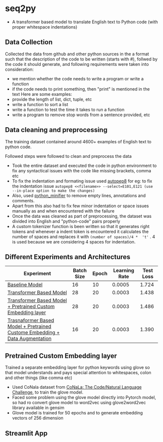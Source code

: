 # seq2py 
  - A transformer based model to translate English text to Python code (with proper whitespace indentations)


## Data Collection
Collected the data from github and other python sources in the a format such that the description of the code to be written (starts with #), follwed by the code it should generate, and following requirements were taken into consideration:
- we mention whether the code needs to write a program or write a function
- if the code needs to print something, then "print" is mentioned in the text
Here are some examples:
- provide the length of list, dict, tuple, etc
- write a function to sort a list
- write a function to test the time it takes to run a function
- write a program to remove stop words from a sentence provided, etc


## Data cleaning and preprocessing
The training dataset contained around 4600+ examples of English text to python code.

Followed steps were followed to clean and preprocess the data
*  Took the entire dataset and executed the code in python environment to fix any syntactical issues with the code like missing brackets, comma etc
*  To fix the indentation and formating issue used [autopep8](https://pypi.org/project/autopep8/)
    for eg: to fix the indentation issue 
    `autopep8 <<filename>> --select=E101,E121 (use  --in-place option to make the changes)`
* Also, used [python_minifier](https://python-minifier.com/) to remove empty lines, annotations and comments.
* Apart from this also had to fix few minor indentation or space issues manually as and when encountered with the failure
* Once the data was cleaned as part of preprocessing, the dataset was divided into English and "python-code" pairs properly
* A custom tokenizer function is been written so that  it generates right tokens and whenever a indent token is encountered it calculates the number of spaces and replaces it with `(number of spaces)/4 *  't'` . 4 is used because we are considering 4 spaces for indentation.


## Different Experiments and Architectures

Experiment | Batch Size | Epoch | Learning Rate | Test Loss |
---|---|---|---|---|
[Baseline Model](https://github.com/divya-r-kamat/seq2py/tree/main/experiment/baseline_model)| 16 | 10 | 0.0005| 1.724 |
[Transformer Based Model](https://github.com/divya-r-kamat/seq2py/tree/main/experiment/model_using_transformer_embedding)| 28 |20 |0.0003 | 1.438 |
[Transformer Based Model + Pretrained Custom Embedding layer](https://github.com/divya-r-kamat/seq2py/tree/main/experiment/model_with_custom_pretrained_embeddings)| 28 | 20 |0.0003 | 1.486|
[Trasnaformer Based Model + Pretrained Custome Embedding + Data Augmentation](https://github.com/divya-r-kamat/seq2py/tree/main/experiment/model_with_augmentation_custom_pretrained_embeddings)| 16 | 20| 0.0003| 1.390 |

## Pretrained Custom Embedding layer

Trained a separate embedding layer for python keywords using glove so that model understands and pays special attention to whitespaces, colon and other things (like comma etc)
- Used CoNala dataset from [CoNaLa: The Code/Natural Language Challenge](https://conala-corpus.github), to train the glove model.
- Faced some problem using the glove model directly into Pytorch model, so had ro convert glove model to word2vec using glove2word2vec library available in gensim
- Glove model is trained for 50 epochs and to generate embedding vectors of 256 dimension

## Streamlit App

